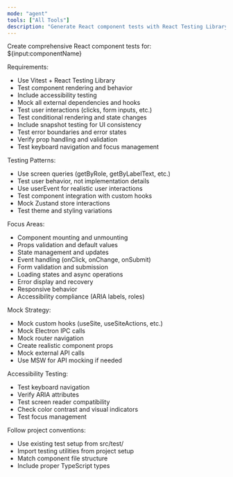 ```yaml
---
mode: "agent"
tools: ["All Tools"]
description: "Generate React component tests with React Testing Library"
---
```


Create comprehensive React component tests for: ${input:componentName}

Requirements:

- Use Vitest + React Testing Library
- Test component rendering and behavior
- Include accessibility testing
- Mock all external dependencies and hooks
- Test user interactions (clicks, form inputs, etc.)
- Test conditional rendering and state changes
- Include snapshot testing for UI consistency
- Test error boundaries and error states
- Verify prop handling and validation
- Test keyboard navigation and focus management

Testing Patterns:

- Use screen queries (getByRole, getByLabelText, etc.)
- Test user behavior, not implementation details
- Use userEvent for realistic user interactions
- Test component integration with custom hooks
- Mock Zustand store interactions
- Test theme and styling variations

Focus Areas:

- Component mounting and unmounting
- Props validation and default values
- State management and updates
- Event handling (onClick, onChange, onSubmit)
- Form validation and submission
- Loading states and async operations
- Error display and recovery
- Responsive behavior
- Accessibility compliance (ARIA labels, roles)

Mock Strategy:

- Mock custom hooks (useSite, useSiteActions, etc.)
- Mock Electron IPC calls
- Mock router navigation
- Create realistic component props
- Mock external API calls
- Use MSW for API mocking if needed

Accessibility Testing:

- Test keyboard navigation
- Verify ARIA attributes
- Test screen reader compatibility
- Check color contrast and visual indicators
- Test focus management

Follow project conventions:

- Use existing test setup from src/test/
- Import testing utilities from project setup
- Match component file structure
- Include proper TypeScript types
